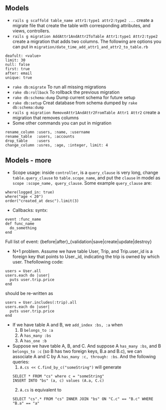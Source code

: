 ## Models
* ``rails g scaffold table_name attr1:type1 attr2:type2 ...``
create a migrate file that create the table with corresponding attributes, and views, controllers.
* ``rails g migration AddAttr1AndAttr2ToTable Attr1:type1 Attr2:type2``
create a migration that adds two columns. The following are options you can put in `migration/date_time_add_attr1_and_attr2_to_table.rb`

```
deafult: <value>
limit: 30
null: false
first: true
after: email
unique: true
```
* ``rake db:migrate``
To run all missing migrations
* ``rake db:rollback``
To rollback the previous migration
* ``rake db:schema:dump``
Dump current schema for future setup
* ``rake db:setup``
Creat database from schema dumped by ``rake db:schema:dump``
* ``rails g migration RemoveAttr1AndAttr2FromTable Attr1 Attr2``
create a migration that removes columns
* Some other commands you can put in migration
```
rename_column :users, :name, :username
rename_table  :users, :accounts
drop_table    :users
change_column :usres, :age, :integer, limit: 4
```

## Models - more
* Scope usage: inside `controller`, is a `query_clause` is very long,  change `table.query_clause` to `table.scope_name`, and put the `clause` in model as `scope :scope_name, query_clause`. Some example `query_clause` are:
```
where(logged_in: true)
where("age < 20")
order("created_at desc").limit(3)
```
* Callbacks: syntx: 
```
event :func_name
def func_name
  do_something
end
```
Full list of event: {before|after}_{validation|save|create|update|destroy}
* N+1 problem. Assume we have table User, Trip, and Trip.user_id is a foreign key that points to User._id, indicating the trip is owned by which user. Thefollowing code:
```
users = User.all
users.each do |user|
  puts user.trip.price
end
```
should be re-written as
```
users = User.includes(:trip).all
users.each do |user|
  puts user.trip.price
end
```
* If we have table A and B, we `add_index :bs, :a` when
  1. B `belongs_to :a`
  2. A `has_many :bs`
  3. A `has_one :b`
* Suppose we have table A, B, and C. And suppose A `has_many :bs`, and B `belongs_to :c` (so B has two foreign keys, B.a and B.c), we can associate A and C by A `has_many :c, through: :bs`. And the following queries:
  1. `A.cs << C.find_by_c("someString")` will generate
  ```
  SELECT * FROM "cs" where c = "someString"
  INSERT INTO "bs" (a, c) values (A.a, C.c)
  ```
  2. `A.cs` is equivalent to
  ```
  SELECT "cs".* FROM "cs" INNER JOIN "bs" ON "C.c" == "B.c" WHERE "B.a" == "a"
  ```

